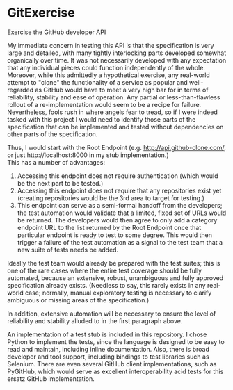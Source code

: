 GitExercise
===========

Exercise the GitHub developer API

My immediate concern in testing this API is that the specification is very large and detailed, with many tightly interlocking parts developed somewhat organically over time.  It was not necessarily developed with any expectation that any individual pieces could function independently of the whole.  Moreover, while this admittedly a hypothetical exercise, any real-world attempt to "clone" the functionality of a service as popular and well-regarded as GitHub would have to meet a very high bar for in terms of reliability, stability and ease of operation.  Any partial or less-than-flawless rollout of a re-implementation would seem to be a recipe for failure.  Nevertheless, fools rush in where angels fear to tread, so if I were indeed tasked with this project I would need to identify those parts of the specification that can be implemented and tested without dependencies on other parts of the specification. 

Thus, I would start with the Root Endpoint (e.g. http://api.github-clone.com/, or just http://localhost:8000 in my stub implementation.)  
This has a number of advantages:
<ol>
<li>Accessing this endpoint does not require authentication (which would be the next part to be tested.)</li>
<li>Accessing this endpoint does not require that any repositories exist yet (creating repositories would be the 3rd area to target for testing.)</li>
<li>This endpoint can serve as a semi-formal handoff from the developers; the test automation would validate that a limited, fixed set of URLs would be returned.  The developers would then agree to only add a category endpoint URL to the list returned by the Root Endpoint once that particular endpoint is ready to test to some degree.  This would then trigger a failure of the test automation as a signal to the test team that a new suite of tests needs be added.</li>
</ol>

Ideally the test team would already be prepared with the test suites; this is one of the rare cases where the entire test coverage should be fully automated, because an extensive, robust, unambiguous and fully approved specification already exists.  (Needless to say, this rarely exists in any real-world case; normally, manual exploratory testing is necessary to clarify ambiguous or missing areas of the specification.)  

In addition, extensive automation will be necessary to ensure the level of reliability and stability alluded to in the first paragraph above.

An implementation of a test stub is included in this repository.  I chose Python to implement the tests, since the language is designed to be easy to read and maintain, including inline documentation.  Also, there is broad developer and tool support, including bindings to test libraries such as Selenium.  There are even several GitHub client implementations, such as PyGitHub, which would serve as excellent interoperability acid tests for this ersatz GitHub implementation.

